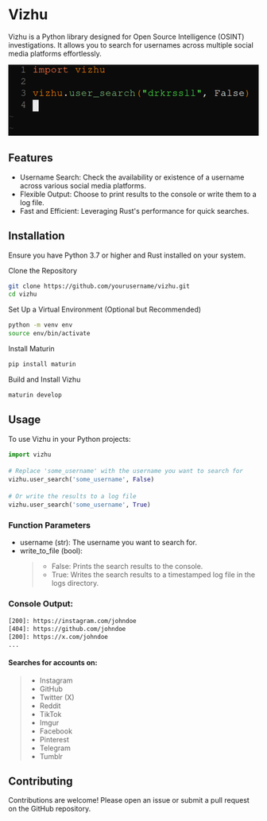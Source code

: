 # Vizhu
Vizhu is a Python library designed for Open Source Intelligence (OSINT) investigations. It allows you to search for usernames across multiple social media platforms effortlessly.

![Example](vizhu_example.png)

## Features
- Username Search: Check the availability or existence of a username across various social media platforms.
- Flexible Output: Choose to print results to the console or write them to a log file.
- Fast and Efficient: Leveraging Rust's performance for quick searches.

## Installation
Ensure you have Python 3.7 or higher and Rust installed on your system.

Clone the Repository
```sh
git clone https://github.com/yourusername/vizhu.git
cd vizhu
```

Set Up a Virtual Environment (Optional but Recommended)
```sh
python -m venv env
source env/bin/activate
```

Install Maturin
```sh
pip install maturin
```

Build and Install Vizhu
```sh
maturin develop
```

## Usage
To use Vizhu in your Python projects:
```py
import vizhu

# Replace 'some_username' with the username you want to search for
vizhu.user_search('some_username', False)

# Or write the results to a log file
vizhu.user_search('some_username', True)
```

### Function Parameters
- username (str): The username you want to search for.
- write_to_file (bool):
    > - False: Prints the search results to the console.
    > -  True: Writes the search results to a timestamped log file in the logs directory.

### Console Output:
```
[200]: https://instagram.com/johndoe
[404]: https://github.com/johndoe
[200]: https://x.com/johndoe
...
```

#### Searches for accounts on:
> - Instagram
> - GitHub
> - Twitter (X)
> - Reddit
> - TikTok
> - Imgur
> - Facebook
> - Pinterest
> - Telegram
> - Tumblr

## Contributing
Contributions are welcome! Please open an issue or submit a pull request on the GitHub repository.

